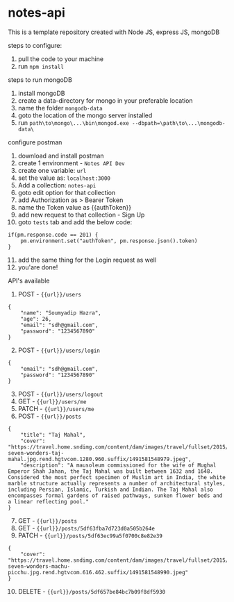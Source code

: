 # notes-api

This is a template repository created with Node JS, express JS, mongoDB

steps to configure:
1. pull the code to your machine
2. run ```npm install```

steps to run mongoDB
1. install mongoDB
2. create a data-directory for mongo in your preferable location
3. name the folder ```mongodb-data```
4. goto the location of the mongo server installed
5. run ```path\to\mongo\...\bin\mongod.exe --dbpath=\path\to\...\mongodb-data\```

configure postman
1. download and install postman
2. create 1 environment - ```Notes API Dev```
3. create one variable: ```url```
4. set the value as: ```localhost:3000```
5. Add a collection: ```notes-api```
6. goto edit option for that collection
7. add Authorization as > Bearer Token
8. name the Token value as {{authToken}}
9. add new request to that collection - Sign Up
10. goto ```tests``` tab and add the below code:
```
if(pm.response.code == 201) {
    pm.environment.set("authToken", pm.response.json().token)
}
```
11. add the same thing for the Login request as well
12. you'are done!

API's available
1. POST - ```{{url}}/users```
```
{
	"name": "Soumyadip Hazra",
	"age": 26,
	"email": "sdh@gmail.com",
	"password": "1234567890"
}
```
2. POST - ```{{url}}/users/login```
```
{
	"email": "sdh@gmail.com",
	"password": "1234567890"
}
```
3. POST - ```{{url}}/users/logout```
4. GET - ```{{url}}/users/me```
5. PATCH - ```{{url}}/users/me```
6. POST - ```{{url}}/posts```
```
{
	"title": "Taj Mahal",
	"cover": "https://travel.home.sndimg.com/content/dam/images/travel/fullset/2015/10/12/new-seven-wonders-taj-mahal.jpg.rend.hgtvcom.1280.960.suffix/1491581548979.jpeg",
	"description": "A mausoleum commissioned for the wife of Mughal Emperor Shah Jahan, the Taj Mahal was built between 1632 and 1648. Considered the most perfect specimen of Muslim art in India, the white marble structure actually represents a number of architectural styles, including Persian, Islamic, Turkish and Indian. The Taj Mahal also encompasses formal gardens of raised pathways, sunken flower beds and a linear reflecting pool."
}
```
7. GET - ```{{url}}/posts```
8. GET - ```{{url}}/posts/5df63fba7d723d0a505b264e```
9. PATCH - ```{{url}}/posts/5df63ec99a5f0700c8e82e39```
```
{
	"cover": "https://travel.home.sndimg.com/content/dam/images/travel/fullset/2015/10/12/new-seven-wonders-machu-picchu.jpg.rend.hgtvcom.616.462.suffix/1491581548990.jpeg"
}
```
10. DELETE - ```{{url}}/posts/5df657be84bc7b09f8df5930```
